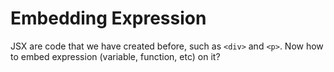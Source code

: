 # Embedding Expression

JSX are code that we have created before, such as `<div>` and `<p>`. Now how to embed expression (variable, function, etc) on it?
